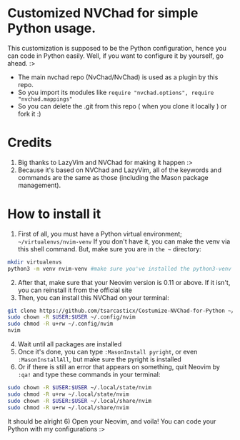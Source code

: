 # Customized NVChad for simple Python usage.

This customization is supposed to be the Python configuration, hence you can code in Python easily.
Well, if you want to configure it by yourself, go ahead. :>

- The main nvchad repo (NvChad/NvChad) is used as a plugin by this repo.
- So you import its modules like `require "nvchad.options", require "nvchad.mappings"`
- So you can delete the .git from this repo ( when you clone it locally ) or fork it :)


# Credits

1) Big thanks to LazyVim and NVChad for making it happen :>
2) Because it's based on NVChad and LazyVim, all of the keywords and commands are the same as those (including the Mason package management).


# How to install it

1) First of all, you must have a Python virtual environment; `~/virtualenvs/nvim-venv`
   If you don't have it, you can make the venv via this shell command. But, make sure you are in `the ~` directory:
```sh
mkdir virtualenvs
python3 -m venv nvim-venv #make sure you've installed the python3-venv
```
2) After that, make sure that your Neovim version is 0.11 or above. If it isn't, you can reinstall it from the official site
3) Then, you can install this NVChad on your terminal:
```sh
git clone https://github.com/tsarcasticx/Costumize-NVChad-for-Python ~/.config/nvim
sudo chown -R $USER:$USER ~/.config/nvim
sudo chmod -R u+rw ~/.config/nvim
nvim
```
4) Wait until all packages are installed
5) Once it's done, you can type `:MasonInstall pyright`, or even `:MasonInstallAll`, but make sure the pyright is installed
6) Or if there is still an error that appears on something, quit Neovim by `:qa!` and type these commands in your terminal:
```sh
sudo chown -R $USER:$USER ~/.local/state/nvim
sudo chmod -R u+rw ~/.local/state/nvim
sudo chown -R $USER:$USER ~/.local/share/nvim
sudo chmod -R u+rw ~/.local/share/nvim
```
   It should be alright
6) Open your Neovim, and voila! You can code your Python with my configurations :>
